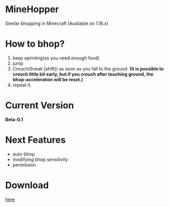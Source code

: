 # MineHopper
Similar bhopping in Minecraft (Available on 1.16.x)

# How to bhop?
1. keep sprinting(so you need enough food)
2. jump
3. Crouch(Sneak [shift]) as soon as you fall to the ground.
  **(It is possible to crouch little bit early, but if you crouch after touching ground, the bhop-acceleration will be reset.)**
4. repeat it.

# Current Version
**Beta-0.1**

# Next Features
- auto-bhop
- modifying bhop sensitivity
- permission

# Download
[here](https://github.com/acceler8tion/MineHopper/releases)
